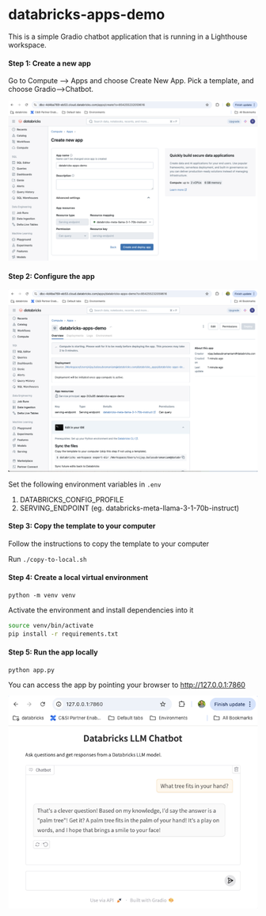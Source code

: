 # databricks-apps-demo

This is a simple Gradio chatbot application that is running in a Lighthouse workspace.

#### Step 1: Create a new app

Go to Compute --> Apps and choose Create New App. Pick a template, and choose Gradio-->Chatbot.

![create-app](media/create-app.png)

#### Step 2: Configure the app

![app-config](media/app-config.png)

Set the following environment variables in `.env`

1. DATABRICKS_CONFIG_PROFILE
2. SERVING_ENDPOINT (eg. databricks-meta-llama-3-1-70b-instruct)

#### Step 3: Copy the template to your computer

Follow the instructions to copy the template to your computer

Run `./copy-to-local.sh`

#### Step 4: Create a local virtual environment

`python -m venv venv`

Activate the environment and install dependencies into it

```bash
source venv/bin/activate
pip install -r requirements.txt
```

#### Step 5: Run the app locally

`python app.py`

You can access the app by pointing your browser to http://127.0.0.1:7860

![chatbot](media/chatbot.png)

